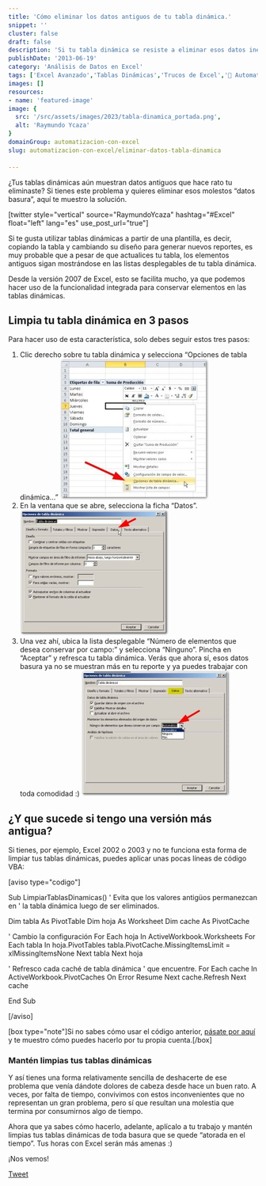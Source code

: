 ```yaml
---
title: 'Cómo eliminar los datos antiguos de tu tabla dinámica.'
snippet: ''
cluster: false
draft: false 
description: 'Si tu tabla dinámica se resiste a eliminar esos datos inexistentes de sus listas desplegables, entonces esta puede ser la solución para ti.'
publishDate: '2013-06-19'
category: 'Análisis de Datos en Excel'
tags: ['Excel Avanzado','Tablas Dinámicas','Trucos de Excel','🤖 Automatización con Excel']
images: []
resources: 
- name: 'featured-image'
image: {
  src: '/src/assets/images/2023/tabla-dinamica_portada.png',
  alt: 'Raymundo Ycaza'
}
domainGroup: automatizacion-con-excel
slug: automatizacion-con-excel/eliminar-datos-tabla-dinamica

---
```


¿Tus tablas dinámicas aún muestran datos antiguos que hace rato tu eliminaste? Si tienes este problema y quieres eliminar esos molestos “datos basura”, aquí te muestro la solución.

\[twitter style="vertical" source="RaymundoYcaza" hashtag="#Excel" float="left" lang="es" use\_post\_url="true"\]

Si te gusta utilizar tablas dinámicas a partir de una plantilla, es decir, copiando la tabla y cambiando su diseño para generar nuevos reportes, es muy probable que a pesar de que actualices tu tabla, los elementos antiguos sigan mostrándose en las listas desplegables de tu tabla dinámica.

Desde la versión 2007 de Excel, esto se facilita mucho, ya que podemos hacer uso de la funcionalidad integrada para conservar elementos en las tablas dinámicas.

## Limpia tu tabla dinámica en 3 pasos

Para hacer uso de esta característica, solo debes seguir estos tres pasos:

1. Clic derecho sobre tu tabla dinámica y selecciona “Opciones de tabla dinámica…” [![Tabla dinámica](images/datos-antiguos-tabla-dinamica-000057-300x285.jpg)](http://raymundoycaza.com/wp-content/uploads/datos-antiguos-tabla-dinamica-000057.jpg)
2. En la ventana que se abre, selecciona la ficha “Datos”. [![Tabla dinámica](images/datos-antiguos-tabla-dinamica-000058-300x254.jpg)](http://raymundoycaza.com/wp-content/uploads/datos-antiguos-tabla-dinamica-000058.jpg)
3. Una vez ahí, ubica la lista desplegable “Número de elementos que desea conservar por campo:” y selecciona “Ninguno”. Pincha en “Aceptar” y refresca tu tabla dinámica. Verás que ahora sí, esos datos basura ya no se muestran más en tu reporte y ya puedes trabajar con toda comodidad :) [![Tabla dinámica](images/datos-antiguos-tabla-dinamica-000059-300x254.jpg)](http://raymundoycaza.com/wp-content/uploads/datos-antiguos-tabla-dinamica-000059.jpg)

## ¿Y que sucede si tengo una versión más antigua?

Si tienes, por ejemplo, Excel 2002 o 2003 y no te funciona esta forma de limpiar tus tablas dinámicas, puedes aplicar unas pocas líneas de código VBA:

\[aviso type="codigo"\]

Sub LimpiarTablasDinamicas() ' Evita que los valores antigüos permanezcan en ' la tabla dinámica luego de ser eliminados.

Dim tabla As PivotTable Dim hoja As Worksheet Dim cache As PivotCache

' Cambio la configuración For Each hoja In ActiveWorkbook.Worksheets For Each tabla In hoja.PivotTables tabla.PivotCache.MissingItemsLimit = xlMissingItemsNone Next tabla Next hoja

' Refresco cada caché de tabla dinámica ' que encuentre. For Each cache In ActiveWorkbook.PivotCaches On Error Resume Next cache.Refresh Next cache

End Sub

\[/aviso\]

\[box type="note"\]Si no sabes cómo usar el código anterior, [pásate por aquí](http://raymundoycaza.com/escribe-tu-primera-macro-en-excel "Escribe tu propia macro") y te muestro cómo puedes hacerlo por tu propia cuenta.\[/box\]

### Mantén limpias tus tablas dinámicas

Y así tienes una forma relativamente sencilla de deshacerte de ese problema que venía dándote dolores de cabeza desde hace un buen rato. A veces, por falta de tiempo, convivimos con estos inconvenientes que no representan un gran problema, pero sí que resultan una molestia que termina por consumirnos algo de tiempo.

Ahora que ya sabes cómo hacerlo, adelante, aplícalo a tu trabajo y mantén limpias tus tablas dinámicas de toda basura que se quede “atorada en el tiempo”. Tus horas con Excel serán más amenas :)

¡Nos vemos!

[Tweet](https://twitter.com/share)
